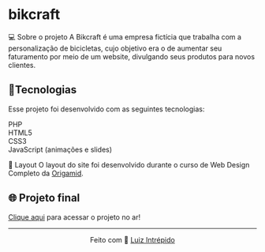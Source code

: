 # bikcraft
 
💻 Sobre o projeto
A Bikcraft é uma empresa fictícia que trabalha com a personalização de bicicletas, cujo objetivo era o de aumentar seu faturamento por meio de um website, divulgando seus produtos para novos clientes.

 <h2>🚀Tecnologias</h2>
Esse projeto foi desenvolvido com as seguintes tecnologias:

PHP<br> 
HTML5<br> 
CSS3<br> 
JavaScript (animações e slides)

🔖 Layout 
O layout do site foi desenvolvido durante o curso de Web Design Completo da [Origamid](https://www.origamid.com/curso/web-design-completo/).

## 🌐 Projeto final
[Clique aqui](https://luizintrepido.github.io/bikcraft/) para acessar o projeto no ar!


---
<p align="center">
  Feito com 🖤 <a href="https://www.linkedin.com/in/luizintrepido/">Luiz Intrépido</a>
</p>





